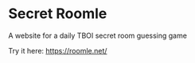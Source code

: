# Secret Roomle

A website for a daily TBOI secret room guessing game

Try it here: https://roomle.net/
